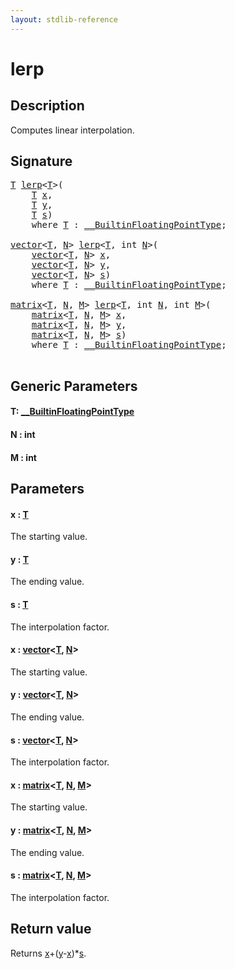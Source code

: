 ```yaml
---
layout: stdlib-reference
---
```


# lerp

## Description

Computes linear interpolation.



## Signature 

<pre>
<a href="lerp.html#typeparam-T" class="code_type">T</a> <a href="lerp.html">lerp</a>&lt;<a href="lerp.html#typeparam-T" class="code_type">T</a>&gt;(
    <a href="lerp.html#typeparam-T" class="code_type">T</a> <a href="lerp.html#decl-x" class="code_param">x</a>,
    <a href="lerp.html#typeparam-T" class="code_type">T</a> <a href="lerp.html#decl-y" class="code_param">y</a>,
    <a href="lerp.html#typeparam-T" class="code_type">T</a> <a href="lerp.html#decl-s" class="code_param">s</a>)
    <span class='code_keyword'>where</span> <a href="lerp.html#typeparam-T" class="code_type">T</a> : <a href="../interfaces/0_builtinfloatingpointtype-029hm/index.html" class="code_type">__BuiltinFloatingPointType</a>;

<a href="../types/vector/index.html" class="code_type">vector</a>&lt;<a href="lerp.html#typeparam-T" class="code_type">T</a>, <a href="lerp.html#decl-N" class="code_var">N</a>&gt; <a href="lerp.html">lerp</a>&lt;<a href="lerp.html#typeparam-T" class="code_type">T</a>, <span class="code_keyword">int</span> <a href="lerp.html#decl-N" class="code_var">N</a>&gt;(
    <a href="../types/vector/index.html" class="code_type">vector</a>&lt;<a href="lerp.html#typeparam-T" class="code_type">T</a>, <a href="lerp.html#decl-N" class="code_var">N</a>&gt; <a href="lerp.html#decl-x" class="code_param">x</a>,
    <a href="../types/vector/index.html" class="code_type">vector</a>&lt;<a href="lerp.html#typeparam-T" class="code_type">T</a>, <a href="lerp.html#decl-N" class="code_var">N</a>&gt; <a href="lerp.html#decl-y" class="code_param">y</a>,
    <a href="../types/vector/index.html" class="code_type">vector</a>&lt;<a href="lerp.html#typeparam-T" class="code_type">T</a>, <a href="lerp.html#decl-N" class="code_var">N</a>&gt; <a href="lerp.html#decl-s" class="code_param">s</a>)
    <span class='code_keyword'>where</span> <a href="lerp.html#typeparam-T" class="code_type">T</a> : <a href="../interfaces/0_builtinfloatingpointtype-029hm/index.html" class="code_type">__BuiltinFloatingPointType</a>;

<a href="../types/matrix/index.html" class="code_type">matrix</a>&lt;<a href="lerp.html#typeparam-T" class="code_type">T</a>, <a href="lerp.html#decl-N" class="code_var">N</a>, <a href="lerp.html#decl-M" class="code_var">M</a>&gt; <a href="lerp.html">lerp</a>&lt;<a href="lerp.html#typeparam-T" class="code_type">T</a>, <span class="code_keyword">int</span> <a href="lerp.html#decl-N" class="code_var">N</a>, <span class="code_keyword">int</span> <a href="lerp.html#decl-M" class="code_var">M</a>&gt;(
    <a href="../types/matrix/index.html" class="code_type">matrix</a>&lt;<a href="lerp.html#typeparam-T" class="code_type">T</a>, <a href="lerp.html#decl-N" class="code_var">N</a>, <a href="lerp.html#decl-M" class="code_var">M</a>&gt; <a href="lerp.html#decl-x" class="code_param">x</a>,
    <a href="../types/matrix/index.html" class="code_type">matrix</a>&lt;<a href="lerp.html#typeparam-T" class="code_type">T</a>, <a href="lerp.html#decl-N" class="code_var">N</a>, <a href="lerp.html#decl-M" class="code_var">M</a>&gt; <a href="lerp.html#decl-y" class="code_param">y</a>,
    <a href="../types/matrix/index.html" class="code_type">matrix</a>&lt;<a href="lerp.html#typeparam-T" class="code_type">T</a>, <a href="lerp.html#decl-N" class="code_var">N</a>, <a href="lerp.html#decl-M" class="code_var">M</a>&gt; <a href="lerp.html#decl-s" class="code_param">s</a>)
    <span class='code_keyword'>where</span> <a href="lerp.html#typeparam-T" class="code_type">T</a> : <a href="../interfaces/0_builtinfloatingpointtype-029hm/index.html" class="code_type">__BuiltinFloatingPointType</a>;

</pre>

## Generic Parameters

####  <a id="typeparam-T"></a>T: [\_\_BuiltinFloatingPointType](../interfaces/0_builtinfloatingpointtype-029hm/index.html)
####  <a id="decl-N"></a>N  : int
####  <a id="decl-M"></a>M  : int

## Parameters

####  <a id="decl-x"></a>x  : [T](lerp.html#typeparam-T)
The starting value.

####  <a id="decl-y"></a>y  : [T](lerp.html#typeparam-T)
The ending value.

####  <a id="decl-s"></a>s  : [T](lerp.html#typeparam-T)
The interpolation factor.

####  <a id="decl-x"></a>x  : [vector](../types/vector/index.html)\<[T](../types/vector/index.html#typeparam-T), [N](../types/vector/index.html#decl-N)\>
The starting value.

####  <a id="decl-y"></a>y  : [vector](../types/vector/index.html)\<[T](../types/vector/index.html#typeparam-T), [N](../types/vector/index.html#decl-N)\>
The ending value.

####  <a id="decl-s"></a>s  : [vector](../types/vector/index.html)\<[T](../types/vector/index.html#typeparam-T), [N](../types/vector/index.html#decl-N)\>
The interpolation factor.

####  <a id="decl-x"></a>x  : [matrix](../types/matrix/index.html)\<[T](../types/matrix/t-0.html), [N](../types/matrix/index.html#decl-N), [M](../types/matrix/index.html#decl-M)\>
The starting value.

####  <a id="decl-y"></a>y  : [matrix](../types/matrix/index.html)\<[T](../types/matrix/t-0.html), [N](../types/matrix/index.html#decl-N), [M](../types/matrix/index.html#decl-M)\>
The ending value.

####  <a id="decl-s"></a>s  : [matrix](../types/matrix/index.html)\<[T](../types/matrix/t-0.html), [N](../types/matrix/index.html#decl-N), [M](../types/matrix/index.html#decl-M)\>
The interpolation factor.


## Return value
Returns <span class='code'><a href="lerp.html#decl-x" class="code_param">x</a>+(<a href="lerp.html#decl-y" class="code_param">y</a>-<a href="lerp.html#decl-x" class="code_param">x</a>)*<a href="lerp.html#decl-s" class="code_param">s</a></span>.


